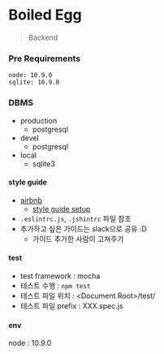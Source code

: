 # Boiled Egg
> Backend
### Pre Requirements
```
node: 10.9.0
sqlite: 10.9.0
```

### DBMS
* production
    * postgresql
* devel
    * postgresql
* local
    * sqlite3


#### style guide
* [airbnb](https://github.com/airbnb/javascript)
    * [style guide setup](https://travishorn.com/setting-up-eslint-on-vs-code-with-airbnb-javascript-style-guide-6eb78a535ba6)
* `.eslintrc.js`, `.jshintrc` 파일 참조
* 추가하고 싶은 가이드는 slack으로 공유 :D
    * 가이드 추가한 사람이 고쳐주기
#### test
* test framework : mocha
* 테스트 수행 : `npm test`
* 테스트 파일 위치 : &lt;Document Root&gt;/test/
* 테스트 파일 prefix : XXX.spec.js

#### env
node : 10.9.0
